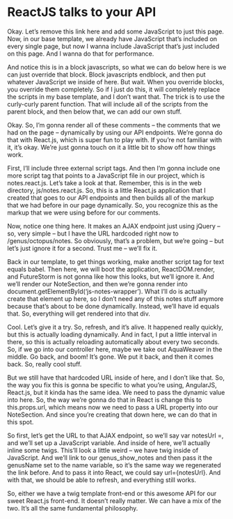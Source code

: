 # ReactJS talks to your API

Okay. Let’s remove this link here and add some JavaScript to just this page.
Now, in our base template, we already have JavaScript that’s included on every
single page, but now I wanna include JavaScript that’s just included on this
page. And I wanna do that for performance.

And notice this is in a block javascripts, so what we can do below here is we
can just override that block. Block javascripts endblock, and then put whatever
JavaScript we inside of here. But wait. When you override blocks, you override
them completely. So if I just do this, it will completely replace the scripts
in my base template, and I don’t want that. The trick is to use the curly-curly
parent function. That will include all of the scripts from the parent block,
and then below that, we can add our own stuff.

Okay. So, I’m gonna render all of these comments – the comments that we had on
the page – dynamically by using our API endpoints. We’re gonna do that with
React.js, which is super fun to play with. If you’re not familiar with it, it’s
okay. We’re just gonna touch on it a little bit to show off how things work.

First, I’ll include three external script tags. And then I’m gonna include one
more script tag that points to a JavaScript file in our project, which is
notes.react.js. Let’s take a look at that. Remember, this is in the web
directory, js/notes.react.js. So, this is a little React.js application that I
created that goes to our API endpoints and then builds all of the markup that
we had before in our page dynamically. So, you recognize this as the markup
that we were using before for our comments.

Now, notice one thing here. It makes an AJAX endpoint just using jQuery – so,
very simple – but I have the URL hardcoded right now to /genus/octopus/notes.
So obviously, that’s a problem, but we’re going – but let’s just ignore it for
a second. Trust me – we’ll fix it.

Back in our template, to get things working, make another script tag for text
equals babel. Then here, we will boot the application, ReactDOM.render, and
FutureStorm is not gonna like how this looks, but we’ll ignore it. And we’ll
render our NoteSection, and then we’re gonna render into
document.getElementById(‘js-notes-wrapper’). What I’ll do is actually create
that element up here, so I don’t need any of this notes stuff anymore because
that’s about to be done dynamically. Instead, we’ll have id equals that. So,
everything will get rendered into that div.

Cool. Let’s give it a try. So, refresh, and it’s alive. It happened really
quickly, but this is actually loading dynamically. And in fact, I put a little
interval in there, so this is actually reloading automatically about every two
seconds. So, if we go into our controller here, maybe we take out AquaWeaver in
the middle. Go back, and boom! It’s gone. We put it back, and then it comes
back. So, really cool stuff.

But we still have that hardcoded URL inside of here, and I don’t like that. So,
the way you fix this is gonna be specific to what you’re using, AngularJS,
React.js, but it kinda has the same idea. We need to pass the dynamic value
into here. So, the way we’re gonna do that in React is change this to
this.props.url, which means now we need to pass a URL property into our
NoteSection. And since you’re creating that down here, we can do that in this
spot.

So first, let’s get the URL to that AJAX endpoint, so we’ll say var notesUrl =,
and we’ll set up a JavaScript variable. And inside of here, we’ll actually
inline some twigs. This’ll look a little weird – we have twig inside of
JavaScript. And we’ll link to our genus_show_notes and then pass it the
genusName set to the name variable, so it’s the same way we regenerated the
link before. And to pass it into React, we could say url={notesUrl}. And with
that, we should be able to refresh, and everything still works.

So, either we have a twig template front-end or this awesome API for our sweet
React.js front-end. It doesn’t really matter. We can have a mix of the two.
It’s all the same fundamental philosophy.
